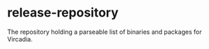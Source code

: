 # release-repository
The repository holding a parseable list of binaries and packages for Vircadia.
